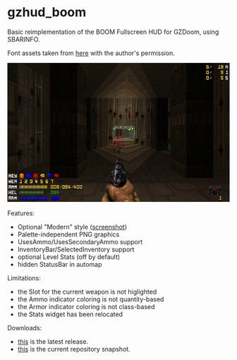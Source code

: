 # gzhud_boom

Basic reimplementation of the BOOM Fullscreen HUD for GZDoom, using SBARINFO.

Font assets taken from [here](https://forum.zdoom.org/viewtopic.php?f=19&t=25814) with the author's permission.

![README](https://raw.githubusercontent.com/liPillON/gzhud_boom/main/README.png)


Features:
- Optional "Modern" style ([screenshot](https://raw.githubusercontent.com/liPillON/gzhud_boom/main/MODERN.png))
- Palette-independent PNG graphics
- UsesAmmo/UsesSecondaryAmmo support
- InventoryBar/SelectedInventory support
- optional Level Stats (off by default)
- hidden StatusBar in automap


Limitations:
- the Slot for the current weapon is not higlighted
- the Ammo indicator coloring is not quantity-based
- the Armor indicator coloring is not class-based
- the Stats widget has been relocated


Downloads:
- [this](https://github.com/liPillON/gzhud_boom/releases/latest) is the latest release.
- [this](https://github.com/liPillON/gzhud_boom/archive/refs/heads/main.zip) is the current repository snapshot.

